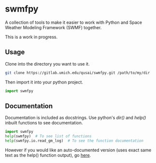 swmfpy
======

A collection of tools to make it easier to work with Python and Space Weather Modeling Framework (SWMF) together.

This is a work in progress.

Usage
-----

Clone into the directory you want to use it.

```bash
git clone https://gitlab.umich.edu/qusai/swmfpy.git /path/to/my/dir
```

Then import it into your python project.

```python
import swmfpy
```

Documentation
-------------

Documentation is included as docstrings. Use python's *dir()* and *help()* inbuilt functions to see documentation.

```python
import swmfpy
help(swmfpy)  # To see list of functions
help(swmfpy.io.read_gm_log)  # To see the function documentation
```

However if you would like an auto-documented version (uses exact same text as the help() function output), go [here](DOCUMENTATION.markdown).
